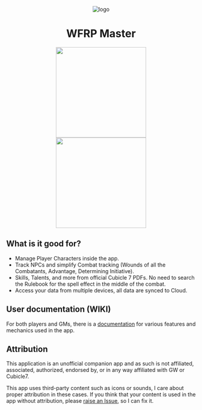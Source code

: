 <p align="center">
 <img src="https://raw.githubusercontent.com/fmasa/wfrp-master/master/app/src/main/res/mipmap-xxxhdpi/ic_launcher.png" alt="logo"/>
</p> 

<h1 align="center">WFRP Master</h1>

<p align="center">
 <a href="https://play.google.com/store/apps/details?id=cz.frantisekmasa.dnd" target="_blank">
  <img align="center" src="https://play.google.com/intl/en_gb/badges/static/images/badges/en_badge_web_generic.png" width="240"/></a>
 <br>
 <a href="https://ko-fi.com/fmasa" target="_blank">
  <img align="center" src="https://raw.githubusercontent.com/fmasa/wfrp-master/master/.github/kofi.png" width="240"/></a>
</p>

## What is it good for?

- Manage Player Characters inside the app.
- Track NPCs and simplify Combat tracking (Wounds of all the Combatants, Advantage, Determining Initiative).
- Skills, Talents, and more from official Cubicle 7 PDFs. No need to search the Rulebook for the spell effect in the middle of the combat.
- Access your data from multiple devices, all data are synced to Cloud.

## User documentation (WIKI)

For both players and GMs, there is a [documentation](https://github.com/fmasa/wfrp-master/wiki) for various features and mechanics used in the app. 

## Attribution

This application is an unofficial companion app and as such is not affiliated, associated, authorized,
endorsed by, or in any way affiliated with GW or Cubicle7.

This app uses third-party content such as icons or sounds, I care about proper attribution
in these cases. If you think that your content is used in the app without attribution,
please [raise an Issue](https://github.com/fmasa/wfrp-master/issues/new), so I can fix it.
